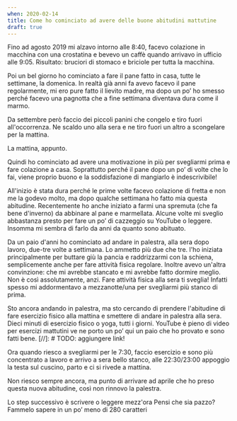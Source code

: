 ```yaml
---
when: 2020-02-14
title: Come ho cominciato ad avere delle buone abitudini mattutine
draft: true
---
```


Fino ad agosto 2019 mi alzavo intorno alle 8:40, facevo colazione in macchina con una crostatina e bevevo un caffè quando arrivavo in ufficio alle 9:05. Risultato: bruciori di stomaco e briciole per tutta la macchina.

Poi un bel giorno ho cominciato a fare il pane fatto in casa, tutte le settimane, la domenica. In realtà già anni fa avevo facevo il pane regolarmente, mi ero pure fatto il lievito madre, ma dopo un po’ ho smesso perché facevo una pagnotta che a fine settimana diventava dura come il marmo.

Da settembre però faccio dei piccoli panini che congelo e tiro fuori all'occorrenza. Ne scaldo uno alla sera e ne tiro fuori un altro a scongelare per la mattina.

La mattina, appunto.

Quindi ho cominciato ad avere una motivazione in più per svegliarmi prima e fare colazione a casa. Soprattutto perché il pane dopo un po’ di volte che lo fai, viene proprio buono e la soddisfazione di mangiarlo è indescrivibile!

All'inizio è stata dura perché le prime volte facevo colazione di fretta e non me la godevo molto, ma dopo qualche settimana ho fatto mia questa abitudine. Recentemente ho anche iniziato a farmi una spremuta (che fa bene d'inverno) da abbinare al pane e marmellata. Alcune volte mi sveglio abbastanza presto per fare un po’ di cazzeggio su YouTube o leggere. Insomma mi sembra di farlo da anni da quanto sono abituato.

Da un paio d'anni ho cominciato ad andare in palestra, alla sera dopo lavoro, due-tre volte a settimana. Lo ammetto più due che tre. l'ho iniziata principalmente per buttare giù la pancia e raddrizzarmi con la schiena, semplicemente anche per fare attività fisica regolare.
Inoltre avevo un'altra convinzione: che mi avrebbe stancato e mi avrebbe fatto dormire meglio. Non è così assolutamente, anzi. Fare attività fisica alla sera ti sveglia! Infatti spesso mi addormentavo a mezzanotte/una per svegliarmi più stanco di prima.

Sto ancora andando in palestra, ma sto cercando di prendere l'abitudine di fare esercizio fisico alla mattina e smettere di andare in palestra alla sera. Dieci minuti di esercizio fisico o yoga, tutti i giorni.
YouTube è pieno di video per esercizi mattutini ve ne porto un po’ qui un paio che ho provato e sono fatti bene.
[//]: # TODO: aggiungere link!

Ora quando riesco a svegliarmi per le 7:30, faccio esercizio e sono più concentrato a lavoro e arrivo a sera bello stanco, alle 22:30/23:00 appoggio la testa sul cuscino, parto e ci si rivede a mattina.

Non riesco sempre ancora, ma punto di arrivare ad aprile che ho preso questa nuova abitudine, così non rinnovo la palestra.

Lo step successivo è scrivere o leggere mezz'ora
Pensi che sia pazzo? Fammelo sapere in un po’ meno di 280 caratteri
